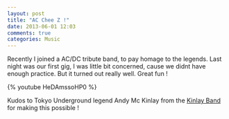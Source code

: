 ```yaml
---
layout: post
title: "AC Chee Z !"
date: 2013-06-01 12:03
comments: true
categories: Music
---
```


Recently I joined a AC/DC tribute band, to pay homage to the legends. Last night was our first gig, I was little bit concerned, cause we didnt have enough practice. But it turned out really well. Great fun !

{% youtube  HeDAmssoHP0 %}

Kudos to Tokyo Underground legend Andy Mc Kinlay from the [Kinlay Band](http://kinlayband.com/) for making this possible !
